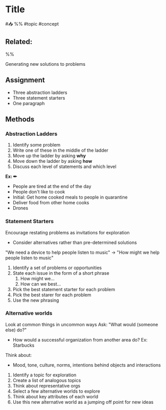 # Title
#📥 
%%
#topic
#concept

**Related:**
-  

%%

Generating new solutions to problems

## Assignment
- Three abstraction ladders
- Three statement starters
- One paragraph

## Methods
### Abstraction Ladders
1. Identify some problem
2. Write one of these in the middle of the ladder
3. Move up the ladder by asking **why**
4. Move down the ladder by asking **how**
5. Discuss each level of statements and which level

**Ex: ✏** 
- People are tired at the end of the day
- People don't like to cook
- Initial: Get home cooked meals to people in quarantine
- Deliver food from other home cooks
- Drones

### Statement Starters
Encourage restating problems as invitations for exploration
- Consider alternatives rather than pre-determined solutions

"We need a device to help people listen to music" -> 
"How might we help people listen to music"

1. Identify a set of problems or opportunities
2. State each issue in the form of a short phrase
	1. How might we...
	2. How can we best...
3. Pick the best statement starter for each problem
4. Pick the best starer for each problem
5. Use the new phrasing


### Alternative worlds
Look at common things in uncommon ways 
Ask: "What would (someone else) do?"
- How would a successful organization from another area do? Ex: Starbucks

Think about:
- Mood, tone, culture, norms, intentions behind objects and interactions

1. Identify a topic for exploration
2. Create a list of analogous topics
3. Think about representative orgs
4. Select a few alternative worlds to explore
5. Think about key attributes of each world
6. Use this new alternative world as a jumping off point for new ideas